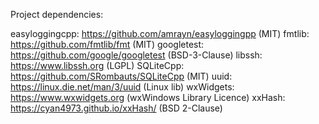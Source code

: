 Project dependencies:

easyloggingcpp: https://github.com/amrayn/easyloggingpp (MIT)
fmtlib: https://github.com/fmtlib/fmt (MIT)
googletest: https://github.com/google/googletest (BSD-3-Clause)
libssh: https://www.libssh.org (LGPL)
SQLiteCpp: https://github.com/SRombauts/SQLiteCpp (MIT)
uuid: https://linux.die.net/man/3/uuid (Linux lib)
wxWidgets: https://www.wxwidgets.org (wxWindows Library Licence)
xxHash: https://cyan4973.github.io/xxHash/ (BSD 2-Clause)
